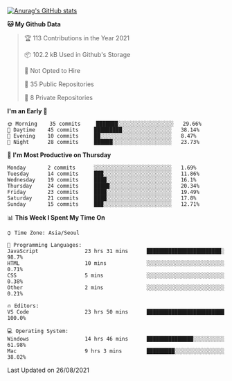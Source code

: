 
<!--
**BHyeonKim/BHyeonKim** is a ✨ _special_ ✨ repository because its `README.md` (this file) appears on your GitHub profile.

Here are some ideas to get you started:

- 🔭 I’m currently working on ...
- 🌱 I’m currently learning ...
- 👯 I’m looking to collaborate on ...
- 🤔 I’m looking for help with ...
- 💬 Ask me about ...
- 📫 How to reach me: ...
- 😄 Pronouns: ...
- ⚡ Fun fact: ...
-->
[![Anurag's GitHub stats](https://github-readme-stats.vercel.app/api?username=BHyeonKim&show_icons=true&theme=dark)
](https://github.com/anuraghazra/github-readme-stats)
<!--START_SECTION:waka-->
**🐱 My Github Data** 

> 🏆 113 Contributions in the Year 2021
 > 
> 📦 102.2 kB Used in Github's Storage 
 > 
> 🚫 Not Opted to Hire
 > 
> 📜 35 Public Repositories 
 > 
> 🔑 8 Private Repositories  
 > 
**I'm an Early 🐤** 

```text
🌞 Morning    35 commits     ███████░░░░░░░░░░░░░░░░░░   29.66% 
🌆 Daytime    45 commits     █████████░░░░░░░░░░░░░░░░   38.14% 
🌃 Evening    10 commits     ██░░░░░░░░░░░░░░░░░░░░░░░   8.47% 
🌙 Night      28 commits     ██████░░░░░░░░░░░░░░░░░░░   23.73%

```
📅 **I'm Most Productive on Thursday** 

```text
Monday       2 commits      ░░░░░░░░░░░░░░░░░░░░░░░░░   1.69% 
Tuesday      14 commits     ███░░░░░░░░░░░░░░░░░░░░░░   11.86% 
Wednesday    19 commits     ████░░░░░░░░░░░░░░░░░░░░░   16.1% 
Thursday     24 commits     █████░░░░░░░░░░░░░░░░░░░░   20.34% 
Friday       23 commits     ████░░░░░░░░░░░░░░░░░░░░░   19.49% 
Saturday     21 commits     ████░░░░░░░░░░░░░░░░░░░░░   17.8% 
Sunday       15 commits     ███░░░░░░░░░░░░░░░░░░░░░░   12.71%

```


📊 **This Week I Spent My Time On** 

```text
⌚︎ Time Zone: Asia/Seoul

💬 Programming Languages: 
JavaScript               23 hrs 31 mins      ████████████████████████░   98.7% 
HTML                     10 mins             ░░░░░░░░░░░░░░░░░░░░░░░░░   0.71% 
CSS                      5 mins              ░░░░░░░░░░░░░░░░░░░░░░░░░   0.38% 
Other                    2 mins              ░░░░░░░░░░░░░░░░░░░░░░░░░   0.21%

🔥 Editors: 
VS Code                  23 hrs 50 mins      █████████████████████████   100.0%

💻 Operating System: 
Windows                  14 hrs 46 mins      ███████████████░░░░░░░░░░   61.98% 
Mac                      9 hrs 3 mins        █████████░░░░░░░░░░░░░░░░   38.02%

```


 Last Updated on 26/08/2021
<!--END_SECTION:waka-->

